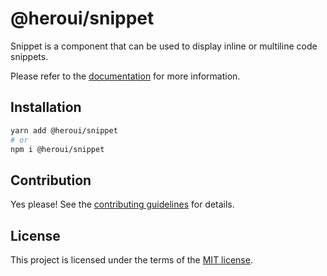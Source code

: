 # @heroui/snippet

Snippet is a component that can be used to display inline or multiline code snippets.

Please refer to the [documentation](https://heroui.com/docs/components/snippet) for more information.

## Installation

```sh
yarn add @heroui/snippet
# or
npm i @heroui/snippet
```

## Contribution

Yes please! See the
[contributing guidelines](https://github.com/heroui-inc/heroui/blob/master/CONTRIBUTING.md)
for details.

## License

This project is licensed under the terms of the
[MIT license](https://github.com/heroui-inc/heroui/blob/master/LICENSE).
